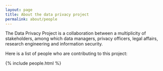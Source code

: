 ```yaml
---
layout: page
title: About the data privacy project
permalink: about/people
---
```


The Data Privacy Project is a collaboration between a multiplicity of stakeholders, among which data managers, privacy officers, legal affairs, research engineering and information security.

Here is a list of people who are contributing to this project:

{% include people.html %}